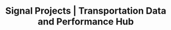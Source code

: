 ---
layout: dash-layout
title: Signal Projects | Transportation Data and Performance Hub 
title_short: Signal Projects
description: Dashboard that provides information about current traffic signal construction projects in the city of Austin, TX.
custom_js:
- signal-projects
custom_css:
- dashboard
---